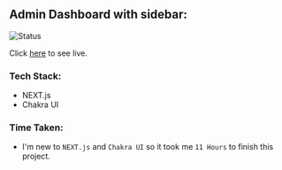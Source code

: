 ## Admin Dashboard with sidebar:
![Status](https://img.shields.io/badge/Status-Live-green)

Click [here](https://next-admin-dashboard-jade.vercel.app/) to see live.

### Tech Stack:
- NEXT.js
- Chakra UI

### Time Taken:
- I'm new to `NEXT.js` and `Chakra UI` so it took me `11 Hours` to finish this project.